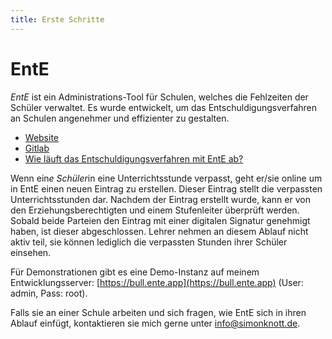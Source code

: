 ```yaml
---
title: Erste Schritte
---
```


# EntE

_EntE_ ist ein Administrations-Tool für Schulen, welches die Fehlzeiten der Schüler verwaltet.
Es wurde entwickelt, um das Entschuldigungsverfahren an Schulen angenehmer und effizienter zu gestalten.

- [Website](https://ente.app)
- [Gitlab](https://gitlab.com/skn0tt/EntE)
- [Wie läuft das Entschuldigungsverfahren mit EntE ab?](manual/flow.md)

Wenn ein*e Schüler*in eine Unterrichtsstunde verpasst, geht er/sie online um in EntE einen neuen Eintrag zu erstellen.
Dieser Eintrag stellt die verpassten Unterrichtsstunden dar.
Nachdem der Eintrag erstellt wurde, kann er von den Erziehungsberechtigten und einem Stufenleiter überprüft werden.
Sobald beide Parteien den Eintrag mit einer digitalen Signatur genehmigt haben, ist dieser abgeschlossen.
Lehrer nehmen an diesem Ablauf nicht aktiv teil, sie können lediglich die verpassten Stunden ihrer Schüler einsehen.

Für Demonstrationen gibt es eine Demo-Instanz auf meinem Entwicklungsserver: [https://bull.ente.app](https://bull.ente.app) (User: admin, Pass: root).

Falls sie an einer Schule arbeiten und sich fragen, wie EntE sich in ihren Ablauf einfügt, kontaktieren sie mich gerne unter [info@simonknott.de](mailto:info@simonknott.de).
